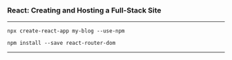 ### React: Creating and Hosting a Full-Stack Site

---

```
npx create-react-app my-blog --use-npm
```

```
npm install --save react-router-dom
```

---